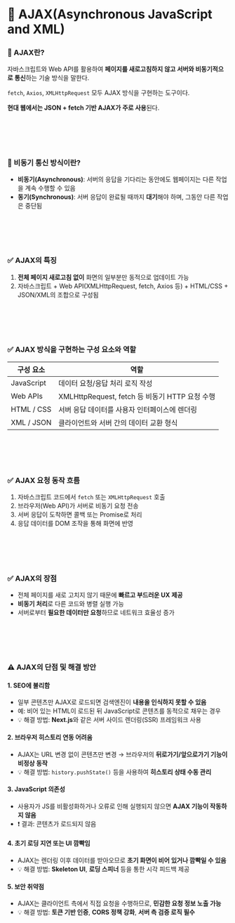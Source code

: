 # 📝 AJAX(Asynchronous JavaScript and XML)

### 📌 AJAX란?
자바스크립트와 Web API를 활용하여 **페이지를 새로고침하지 않고 서버와 비동기적으로 통신**하는 기술 방식을 말한다.  

`fetch`, `Axios`, `XMLHttpRequest` 모두 AJAX 방식을 구현하는 도구이다.  

**현대 웹에서는 JSON + fetch 기반 AJAX가 주로 사용**된다.  

<br></br>
---
### 📌 비동기 통신 방식이란?

- **비동기(Asynchronous)**: 서버의 응답을 기다리는 동안에도 웹페이지는 다른 작업을 계속 수행할 수 있음
- **동기(Synchronous)**: 서버 응답이 완료될 때까지 **대기**해야 하며, 그동안 다른 작업은 중단됨

<br></br>
---
### ✅ AJAX의 특징

1. **전체 페이지 새로고침 없이** 화면의 일부분만 동적으로 업데이트 가능
2. 자바스크립트 + Web API(XMLHttpRequest, fetch, Axios 등) + HTML/CSS + JSON/XML의 조합으로 구성됨

<br></br>
---
### ✅ AJAX 방식을 구현하는 구성 요소와 역할

| 구성 요소     | 역할                                              |
|---------------|---------------------------------------------------|
| JavaScript    | 데이터 요청/응답 처리 로직 작성                    |
| Web APIs      | XMLHttpRequest, fetch 등 비동기 HTTP 요청 수행    |
| HTML / CSS    | 서버 응답 데이터를 사용자 인터페이스에 렌더링     |
| XML / JSON    | 클라이언트와 서버 간의 데이터 교환 형식           |

<br></br>
---
### ✅ AJAX 요청 동작 흐름

1. 자바스크립트 코드에서 `fetch` 또는 `XMLHttpRequest` 호출
2. 브라우저(Web API)가 서버로 비동기 요청 전송
3. 서버 응답이 도착하면 콜백 또는 Promise로 처리
4. 응답 데이터를 DOM 조작을 통해 화면에 반영

<br></br>
---
### ✅ AJAX의 장점

- 전체 페이지를 새로 고치지 않기 때문에 **빠르고 부드러운 UX 제공**
- **비동기 처리**로 다른 코드와 병렬 실행 가능
- 서버로부터 **필요한 데이터만 요청**하므로 네트워크 효율성 증가

<br></br>
---
### ⚠️ AJAX의 단점 및 해결 방안

#### 1. SEO에 불리함
- 일부 콘텐츠만 AJAX로 로드되면 검색엔진이 **내용을 인식하지 못할 수 있음**
- 예: 비어 있는 HTML이 로드된 뒤 JavaScript로 콘텐츠를 동적으로 채우는 경우
- 💡 해결 방법: **Next.js**와 같은 서버 사이드 렌더링(SSR) 프레임워크 사용

#### 2. 브라우저 히스토리 연동 어려움
- AJAX는 URL 변경 없이 콘텐츠만 변경 → 브라우저의 **뒤로가기/앞으로가기 기능이 비정상 동작**
- 💡 해결 방법: `history.pushState()` 등을 사용하여 **히스토리 상태 수동 관리**

#### 3. JavaScript 의존성
- 사용자가 JS를 비활성화하거나 오류로 인해 실행되지 않으면 **AJAX 기능이 작동하지 않음**
- ❗ 결과: 콘텐츠가 로드되지 않음

#### 4. 초기 로딩 지연 또는 UI 깜빡임
- AJAX는 렌더링 이후 데이터를 받아오므로 **초기 화면이 비어 있거나 깜빡일 수 있음**
- 💡 해결 방법: **Skeleton UI**, **로딩 스피너** 등을 통한 시각 피드백 제공

#### 5. 보안 취약점
- AJAX는 클라이언트 측에서 직접 요청을 수행하므로, **민감한 요청 정보 노출 가능**
- 💡 해결 방법: **토큰 기반 인증**, **CORS 정책 강화**, **서버 측 검증 로직 필수**
